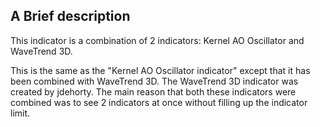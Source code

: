 ## A Brief description
This indicator is a combination of 2 indicators: Kernel AO Oscillator and WaveTrend 3D.

This is the same as the "Kernel AO Oscillator indicator" except that it has been combined with WaveTrend 3D. The WaveTrend 3D indicator was created by jdehorty. The main reason that both these indicators were combined was to see 2 indicators at once without filling up the indicator limit.
